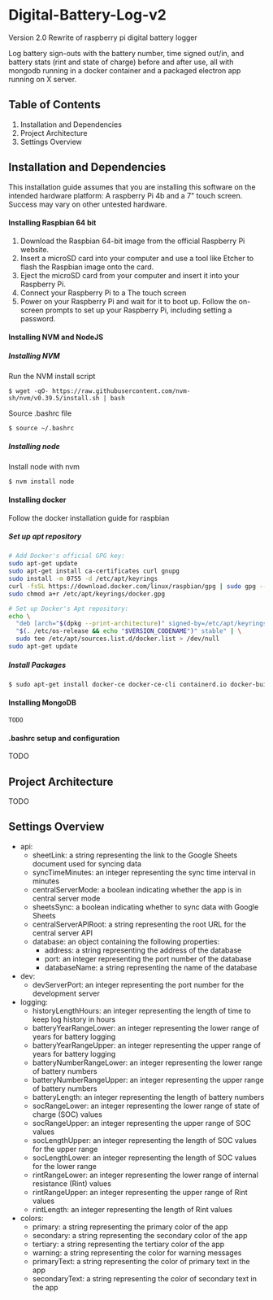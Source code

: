 # Digital-Battery-Log-v2
Version 2.0 Rewrite of raspberry pi digital battery logger

Log battery sign-outs with the battery number, time signed out/in, and battery stats (rint and state of charge) before and after use, all with mongodb running in a docker container and a packaged electron app running on X server.

## Table of Contents
1. Installation and Dependencies
2. Project Architecture 
3. Settings Overview



## Installation and Dependencies

This installation guide assumes that you are installing this software on the intended hardware platform: A raspberry Pi 4b and a 7" touch screen. Success may vary on other untested hardware.

#### Installing Raspbian 64 bit
1. Download the Raspbian 64-bit image from the official Raspberry Pi website.
2. Insert a microSD card into your computer and use a tool like Etcher to flash the Raspbian image onto the card.
3. Eject the microSD card from your computer and insert it into your Raspberry Pi.
4. Connect your Raspberry Pi to a The touch screen
5. Power on your Raspberry Pi and wait for it to boot up.
Follow the on-screen prompts to set up your Raspberry Pi, including setting a password.

#### Installing NVM and NodeJS


##### Installing NVM

Run the NVM install script
``` 
$ wget -qO- https://raw.githubusercontent.com/nvm-sh/nvm/v0.39.5/install.sh | bash 
```

Source .bashrc file 
``` 
$ source ~/.bashrc
```

##### Installing node

Install node with nvm 
```
$ nvm install node 
```

#### Installing docker 

Follow the docker installation guide for raspbian

##### Set up apt repository 
```bash
# Add Docker's official GPG key:
sudo apt-get update
sudo apt-get install ca-certificates curl gnupg
sudo install -m 0755 -d /etc/apt/keyrings
curl -fsSL https://download.docker.com/linux/raspbian/gpg | sudo gpg --dearmor -o /etc/apt/keyrings/docker.gpg
sudo chmod a+r /etc/apt/keyrings/docker.gpg

# Set up Docker's Apt repository:
echo \
  "deb [arch="$(dpkg --print-architecture)" signed-by=/etc/apt/keyrings/docker.gpg] https://download.docker.com/linux/raspbian \
  "$(. /etc/os-release && echo "$VERSION_CODENAME")" stable" | \
  sudo tee /etc/apt/sources.list.d/docker.list > /dev/null
sudo apt-get update
```
##### Install Packages
```bash
$ sudo apt-get install docker-ce docker-ce-cli containerd.io docker-buildx-plugin docker-compose-plugin
```

#### Installing MongoDB
```
TODO
```

#### .bashrc setup and configuration

TODO
## Project Architecture 
TODO

## Settings Overview
* api:
  * sheetLink: a string representing the link to the Google Sheets document used for syncing data
  * syncTimeMinutes: an integer representing the sync time interval in minutes
  * centralServerMode: a boolean indicating whether the app is in central server mode
  * sheetsSync: a boolean indicating whether to sync data with Google Sheets
  * centralServerAPIRoot: a string representing the root URL for the central server API
  * database: an object containing the following properties:
    * address: a string representing the address of the database
    * port: an integer representing the port number of the database
    * databaseName: a string representing the name of the database
* dev:
  *  devServerPort: an integer representing the port number for the development server
* logging:
  * historyLengthHours: an integer representing the length of time to keep log history in hours
  * batteryYearRangeLower: an integer representing the lower range of years for battery logging
  * batteryYearRangeUpper: an integer representing the upper range of years for battery logging
  * batteryNumberRangeLower: an integer representing the lower range of battery numbers
  * batteryNumberRangeUpper: an integer representing the upper range of battery numbers
  * batteryLength: an integer representing the length of battery numbers
  * socRangeLower: an integer representing the lower range of state of charge (SOC) values
  * socRangeUpper: an integer representing the upper range of SOC values
  * socLengthUpper: an integer representing the length of SOC values for the upper range
  * socLengthLower: an integer representing the length of SOC values for the lower range
  * rintRangeLower: an integer representing the lower range of internal resistance (Rint) values
  * rintRangeUpper: an integer representing the upper range of Rint values
  * rintLength: an integer representing the length of Rint values
* colors:
  * primary: a string representing the primary color of the app
  * secondary: a string representing the secondary color of the app
  * tertiary: a string representing the tertiary color of the app
  * warning: a string representing the color for warning messages
  * primaryText: a string representing the color of primary text in the app
  * secondaryText: a string representing the color of secondary text in the app